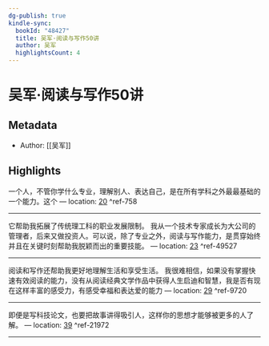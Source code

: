 ```yaml
---
dg-publish: true
kindle-sync:
  bookId: "48427"
  title: 吴军·阅读与写作50讲
  author: 吴军
  highlightsCount: 4
---
```

# 吴军·阅读与写作50讲
## Metadata
* Author: [[吴军]]

## Highlights
一个人，不管你学什么专业，理解别人、表达自己，是在所有学科之外最最基础的一个能力。这个 — location: [20]() ^ref-758

---
它帮助我拓展了传统理工科的职业发展限制。 我从一个技术专家成长为大公司的管理者，后来又做投资人。可以说，除了专业之外，阅读与写作能力，是贯穿始终并且在关键时刻帮助我脱颖而出的重要技能。 — location: [23]() ^ref-49527

---
阅读和写作还帮助我更好地理解生活和享受生活。 我很难相信，如果没有掌握快速有效阅读的能力，没有从阅读经典文学作品中获得人生启迪和智慧，我是否有现在这样丰富的感受力，有感受幸福和表达爱的能力 — location: [29]() ^ref-9720

---
即便是写科技论文，也要把故事讲得吸引人，这样你的思想才能够被更多的人了解。 — location: [39]() ^ref-21972

---
